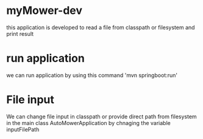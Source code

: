 # myMower-dev
this application is developed to read a file from classpath or filesystem and print result

# run application
we can run application by using this command 'mvn springboot:run'

# File input

We can change file input in classpath or provide direct path from filesystem in the main class AutoMowerApplication by chnaging the variable inputFilePath
